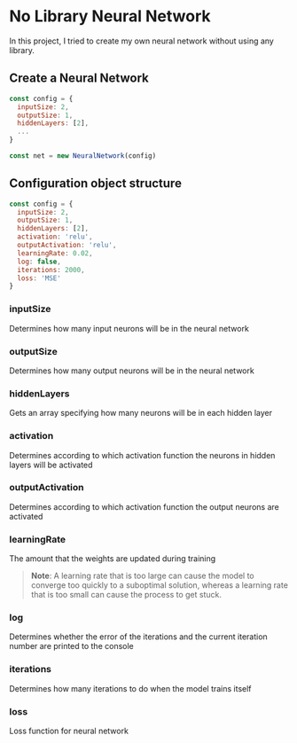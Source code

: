 # No Library Neural Network
In this project, I tried to create my own neural network without using any library.


## Create a Neural Network
```js
const config = {
  inputSize: 2,
  outputSize: 1,
  hiddenLayers: [2],
  ...
}

const net = new NeuralNetwork(config)
```


## Configuration object structure

```js
const config = {
  inputSize: 2,
  outputSize: 1,
  hiddenLayers: [2],
  activation: 'relu',
  outputActivation: 'relu',
  learningRate: 0.02,
  log: false,
  iterations: 2000,
  loss: 'MSE'
}
```

### inputSize
Determines how many input neurons will be in the neural network

### outputSize
Determines how many output neurons will be in the neural network

### hiddenLayers
Gets an array specifying how many neurons will be in each hidden layer

### activation
Determines according to which activation function the neurons in hidden layers will be activated

### outputActivation
Determines according to which activation function the output neurons are activated

### learningRate
The amount that the weights are updated during training

> **Note**: A learning rate that is too large can cause the model to converge too quickly to a suboptimal solution, whereas a learning rate that is too small can cause the process to get stuck.

### log
Determines whether the error of the iterations and the current iteration number are printed to the console

### iterations
Determines how many iterations to do when the model trains itself

### loss
Loss function for neural network
